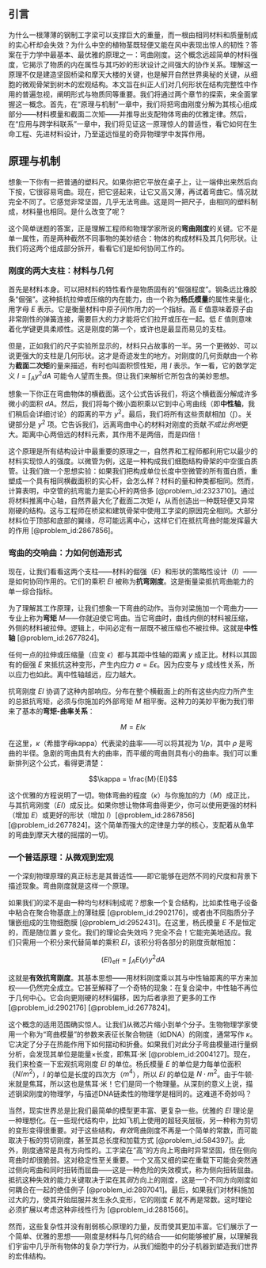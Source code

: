 ## 引言
为什么一根薄薄的钢制工字梁可以支撑巨大的重量，而一根由相同材料和质量制成的实心杆却会失效？为什么中空的植物茎既轻便又能在风中表现出惊人的韧性？答案在于力学中最基本、最优雅的原理之一：弯曲刚度。这个概念远超简单的材料强度，它揭示了物质的内在属性与其巧妙的形状设计之间强大的协作关系。理解这一原理不仅是建造坚固桥梁和摩天大楼的关键，也是解开自然世界奥秘的关键，从细胞的微观骨架到树木的宏观结构。本文旨在纠正人们对几何形状在结构完整性中作用的普遍忽视，阐明形式与物质同等重要。我们将通过两个章节的探索，来全面掌握这一概念。首先，在“原理与机制”一章中，我们将把弯曲刚度分解为其核心组成部分——材料模量和截面二次矩——并推导出支配物体弯曲的优雅定律。然后，在“应用与跨学科联系”一章中，我们将见证这一原理惊人的普适性，看它如何在生命工程、先进材料设计，乃至遥远恒星的奇异物理学中发挥作用。

## 原理与机制

想象一下你有一把普通的塑料尺。如果你把它平放在桌子上，让一端伸出来然后向下按，它很容易弯曲。现在，把它竖起来，让它又高又薄，再试着弯曲它。情况就完全不同了。它感觉非常坚固，几乎无法弯曲。这是同一把尺子，由相同的塑料制成，材料量也相同。是什么改变了呢？

这个简单谜题的答案，正是理解工程师和物理学家所说的**弯曲刚度**的关键。它不是单一属性，而是两种截然不同事物的美妙结合：物体的构成材料及其几何形状。让我们将这两个组成部分拆开，看看它们是如何协同工作的。

### 刚度的两大支柱：材料与几何

首先是材料本身。可以把材料的特性看作是物质固有的“倔强程度”。钢条远比橡胶条“倔强”。这种抵抗拉伸或压缩的内在能力，由一个称为**杨氏模量**的属性来量化，用字母 $E$ 表示。它是衡量材料中原子间作用力的一个指标。高 $E$ 值意味着原子由非常刚性的弹簧连接，需要巨大的力才能将它们拉开或压在一起。低 $E$ 值则意味着化学键更具柔顺性。这是刚度的第一个，或许也是最显而易见的支柱。

但是，正如我们的尺子实验所显示的，材料只占故事的一半。另一个更微妙、可以说更强大的支柱是几何形状。这才是奇迹发生的地方。对刚度的几何贡献由一个称为**截面二次矩**的量来描述，有时也叫面积惯性矩，用 $I$ 表示。乍一看，它的数学定义 $I = \int_A y^2 dA$ 可能令人望而生畏。但让我们来解析它所包含的美妙思想。

想象一下你正在弯曲物体的横截面。这个公式告诉我们，将这个横截面分解成许多微小的面积 $dA$。然后，我们将每个微小面积乘以它到中心弯曲线（即**中性轴**，我们稍后会详细讨论）的距离的平方 $y^2$。最后，我们将所有这些贡献相加（$\int$）。关键部分是 $y^2$ 项。它告诉我们，远离弯曲中心的材料对刚度的贡献*不成比例地*更大。距离中心两倍远的材料元素，其作用不是两倍，而是四倍！

这个原理是所有结构设计中最重要的原理之一，自然界和工程师都利用它以最少的材料实现惊人的强度。以微管为例，这是一种构成我们细胞结构骨架的中空蛋白质管。让我们做一个思想实验：如果我们把构成单位长度中空微管的所有蛋白质，重塑成一个具有相同横截面积的实心杆，会怎么样？材料的量和种类都相同。然而，计算表明，中空管的抗弯能力是实心杆的两倍多 [@problem_id:2323710]。通过将材料推离中心轴，自然界最大化了截面二次矩 $I$，从而创造出一种既轻便又异常刚硬的结构。这与工程师在桥梁和建筑骨架中使用工字梁的原因完全相同。大部分材料位于顶部和底部的翼缘，尽可能远离中心，这样它们在抵抗弯曲时能发挥最大的作用 [@problem_id:2867856]。

### 弯曲的交响曲：力如何创造形式

现在，让我们看看这两个支柱——材料的倔强（$E$）和形状的策略性设计（$I$）——是如何协同作用的。它们的乘积 $EI$ 被称为**抗弯刚度**。这是衡量梁抵抗弯曲能力的单一综合指标。

为了理解其工作原理，让我们想象一下弯曲的动作。当你对梁施加一个弯曲力——专业上称为**弯矩** $M$——你就迫使它弯曲。当它弯曲时，曲线内侧的材料被压缩，外侧的材料被拉伸。逻辑上，中间必定有一层既不被压缩也不被拉伸。这就是**中性轴** [@problem_id:2677824]。

任何一点的拉伸或压缩量（应变 $\epsilon$）都与其距中性轴的距离 $y$ 成正比。材料以其固有的倔强 $E$ 来抵抗这种变形，产生内应力 $\sigma = E\epsilon$。因为应变与 $y$ 成线性关系，所以应力也如此。离中性轴越远，应力越大。

抗弯刚度 $EI$ 协调了这种内部响应。分布在整个横截面上的所有这些内应力所产生的总抵抗弯矩，必须与你施加的外部弯矩 $M$ 相平衡。这种力的美妙平衡为我们带来了基本的**弯矩-曲率关系**：

$$M = EI\kappa$$

在这里，$\kappa$（希腊字母kappa）代表梁的曲率——可以将其视为 $1/\rho$，其中 $\rho$ 是弯曲的半径。急剧的弯曲具有大的曲率，而平缓的弯曲则具有小的曲率。我们可以重新排列这个公式，看得更清楚：

$$\kappa = \frac{M}{EI}$$

这个优雅的方程说明了一切。物体弯曲的程度（$\kappa$）与你施加的力（$M$）成正比，与其抗弯刚度（$EI$）成反比。如果你想让物体弯曲得更少，你可以使用更强的材料（增加 $E$）或更好的形状（增加 $I$）[@problem_id:2867856] [@problem_id:2677824]。这个简单而强大的定律是力学的核心，支配着从鱼竿的弯曲到摩天大楼的摇摆的一切。

### 一个普适原理：从微观到宏观

一个深刻物理原理的真正标志是其普适性——即它能够在迥然不同的尺度和背景下描述现象。弯曲刚度就是这样一个原理。

如果我们的梁不是由一种均匀材料制成呢？想象一个复合结构，比如柔性电子设备中粘合在聚合物基底上的薄硅膜 [@problem_id:2902176]，或者由不同脂质分子镶嵌组成的生物细胞膜 [@problem_id:2952431]。在这里，杨氏模量 $E$ 不是恒定的，而是随位置 $y$ 变化。我们的理论会失效吗？完全不会！它能完美地适应。我们只需用一个积分来代替简单的乘积 $EI$，该积分将各部分的刚度贡献相加：

$$ (EI)_{\text{eff}} = \int_A E(y) y^2 dA $$

这就是**有效抗弯刚度**。其基本思想——用材料刚度乘以其与中性轴距离的平方来加权——仍然完全成立。它甚至解释了一个奇特的现象：在复合梁中，中性轴不再位于几何中心。它会向更刚硬的材料偏移，因为后者承担了更多的工作 [@problem_id:2902176] [@problem_id:2677824]。

这个概念的适用范围确实惊人。让我们从微芯片缩小到单个分子。生物物理学家使用一个称为“弯曲模量”的参数来表征长聚合物链（如DNA）的刚度，通常写作 $\kappa$。它决定了分子在热能作用下如何摆动和折叠。如果我们对此分子弯曲模量进行量纲分析，会发现其单位是能量×长度，即焦耳·米 [@problem_id:2004127]。现在，我们来检查一下宏观抗弯刚度 $EI$ 的单位。杨氏模量 $E$ 的单位是力每单位面积（$N/m^2$），$I$ 的单位是长度的四次方（$m^4$），所以 $EI$ 的单位是 $N \cdot m^2$。由于牛顿·米就是焦耳，所以这也是焦耳·米！它们是同一个物理量。从深刻的意义上说，描述钢梁刚度的物理学，与描述DNA链柔性的物理学是相同的。这难道不奇妙吗？

当然，现实世界总是比我们最简单的模型更丰富、更复杂一些。优雅的 $EI$ 理论是一种理想化。在一些现代结构中，比如飞机上使用的超轻夹层板，另一种称为剪切的变形变得很重要。对于这些结构，*有效*弯曲刚度不再是一个简单的常数，而可能取决于板的剪切刚度，甚至其总长度和加载方式 [@problem_id:584397]。此外，刚度通常是具有方向性的。工字梁在“高”的方向上弯曲时异常坚固，但在侧向弯曲时却很脆弱。这对稳定性至关重要。一个又高又细的梁在重载下可能会突然通过侧向弯曲和同时扭转而屈曲——这是一种危险的失效模式，称为侧向扭转屈曲。抵抗这种失效的能力关键取决于梁在其*弱*方向上的刚度，这是一个不同方向刚度如何耦合在一起的绝佳例子 [@problem_id:2897041]。最后，如果我们对材料施加过大的力，使其开始屈服并发生永久变形，它的刚度 $E$ 就不再是常数。这时理论必须扩展以考虑这种非线性行为 [@problem_id:2881566]。

然而，这些复杂性并没有削弱核心原理的力量，反而使其更加丰富。它们展示了一个简单、优雅的思想——刚度是材料与几何的结合——如何能够被扩展，以理解我们宇宙中几乎所有物体的复杂力学行为，从我们细胞中的分子机器到塑造我们世界的宏伟结构。

